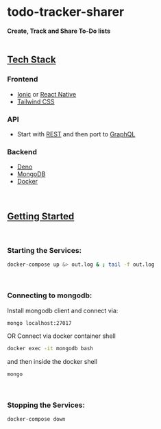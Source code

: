 # todo-tracker-sharer

**Create, Track and Share To-Do lists**
<br><br>
## <u>**Tech Stack**</u>
### **Frontend**
- [Ionic](https://ionicframework.com) or [React Native](https://reactnative.dev)
- [Tailwind CSS](https://tailwindcss.com)

### **API**
- Start with [REST](https://restfulapi.net) and then port to [GraphQL](https://graphql.org)

### **Backend**
- [Deno](https://deno.land)
- [MongoDB](https://www.mongodb.com)
- [Docker](https://www.docker.com)

<br>

## <u>**Getting Started**</u>
<br>

### **Starting the Services:**
```sh
docker-compose up &> out.log & ; tail -f out.log
```
<br>

### **Connecting to mongodb:**
Install mongodb client and connect via:
```sh
mongo localhost:27017
```
OR
Connect via docker container shell
```sh
docker exec -it mongodb bash
```
and then inside the docker shell
```sh
mongo
```
<br>

### **Stopping the Services:**
```sh
docker-compose down
```
